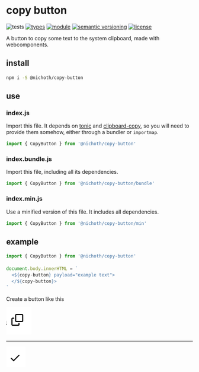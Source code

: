 # copy button
![tests](https://github.com/nichoth/copy-button/actions/workflows/nodejs.yml/badge.svg)
[![types](https://img.shields.io/npm/types/@nichoth/copy-button?style=flat-square)](README.md)
[![module](https://img.shields.io/badge/module-ESM-blue?style=flat-square)](README.md)
[![semantic versioning](https://img.shields.io/badge/semver-2.0.0-blue?logo=semver&style=flat-square)](https://semver.org/)
[![license](https://img.shields.io/badge/license-MIT-brightgreen.svg?style=flat-square)](LICENSE)

A button to copy some text to the system clipboard, made with webcomponents.

## install
```sh
npm i -S @nichoth/copy-button
```

## use

### index.js
Import this file. It depends on [tonic](https://github.com/nichoth/tonic) and [clipboard-copy](https://github.com/feross/clipboard-copy), so you will need to provide them somehow, either through a bundler or `importmap`.

```js
import { CopyButton } from '@nichoth/copy-button'
```

### index.bundle.js
Import this file, including all its dependencies.

```js
import { CopyButton } from '@nichoth/copy-button/bundle'
```

### index.min.js
Use a minified version of this file. It includes all dependencies.

```js
import { CopyButton } from '@nichoth/copy-button/min'
```

## example

```js
import { CopyButton } from '@nichoth/copy-button'

document.body.innerHTML = `
  <${copy-button} payload="example text">
  </${copy-button}>
`
```

Create a button like this

![screenshot of the button, pre-click](image.png)

-------

![screenshot of the button, post-click](image-1.png)
